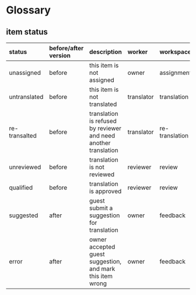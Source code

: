 # Glossary

## item status

<span id='status'></span>

| status | before/after version | description | worker | workspace |
| :--- | :--- | :--- | :--- | :--- |
| unassigned | before | this item is not assigned | owner | assignment |
| untranslated | before | this item is not translated | translator | translation |
| re-transalted | before | translation is refused by reviewer and need another translation | translator | re-translation |
| unreviewed | before | translation is not reviewed | reviewer | review |
| qualified | before | translation is approved | reviewer | review |
| suggested | after | guest submit a suggestion for translation | owner | feedback |
| error | after | owner accepted guest suggestion, and mark this item wrong | owner | feedback |



